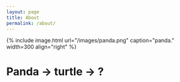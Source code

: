 ```yaml
---
layout: page
title: About
permalink: /about/
---
```


{% include image.html url="/images/panda.png" caption="panda." width=300 align="right" %}

<h1> Panda -> turtle -> ? </h1>  
